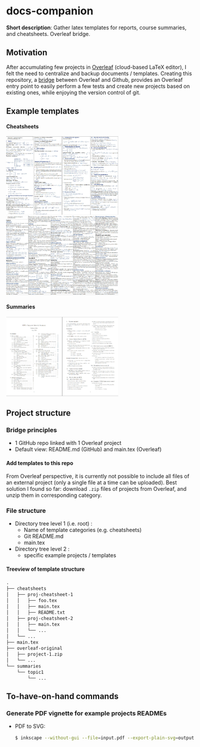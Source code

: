 # docs-companion

**Short description**: Gather latex templates for reports, course summaries, and cheatsheets. Overleaf bridge.

## Motivation 

After accumulating few projects in [Overleaf](https://www.overleaf.com/) (cloud-based LaTeX editor), I felt the need to centralize and backup documents / templates. Creating this repository, a [bridge](https://www.overleaf.com/learn/how-to/Using_Git_and_GitHub) between Overleaf and Github, provides an Overleaf entry point to easily perform a few tests and create new projects based on existing ones, while enjoying the version control of git.

## Example templates

#### Cheatsheets

<img src="res/signals-systems-example.jpg" width="300" />&nbsp;&nbsp;&nbsp;&nbsp;<img src="res/artificial-intelligence-example.jpg" width="300" />

#### Summaries

<img src="res/computer-security-example.jpg" width="300" />

## Project structure


### Bridge principles

* 1 GitHub repo linked with 1 Overleaf project
* Default view: README.md (GitHub) and main.tex (Overleaf)

#### Add templates to this repo

From Overleaf perspective, it is currently not possible to 
include all files of an external project (only a single file at a time can 
be uploaded). Best solution I found so far: download `.zip` files of 
projects from Overleaf, and unzip them in corresponding category.


### File structure

* Directory tree level 1 (i.e. root) : 
  * Name of template categories (e.g. cheatsheets)
  * Git README.md
  * main.tex
* Directory tree level 2  : 
  * specific example projects / templates 

#### Treeview of template structure

```
.
├── cheatsheets
│   ├── proj-cheatsheet-1
│   │   ├── foo.tex
│   │   ├── main.tex
│   │   ├── README.txt
│   ├── proj-cheatsheet-2
│   │   ├── main.tex
│   │   └── ...
│   └── ...
├── main.tex
├── overleaf-original
│   ├── project-1.zip
│   └── ...
└── summaries
    └── topic1
        └── ...
```

## To-have-on-hand commands 

### Generate PDF vignette for example projects READMEs

* PDF to SVG:
  ```bash
  $ inkscape --without-gui --file=input.pdf --export-plain-svg=output.svg
  ```




<!-- Add HTML break lines to improve markdown real-time visualization in PyCharm  -->
<br /><br /><br /><br /><br /> 
